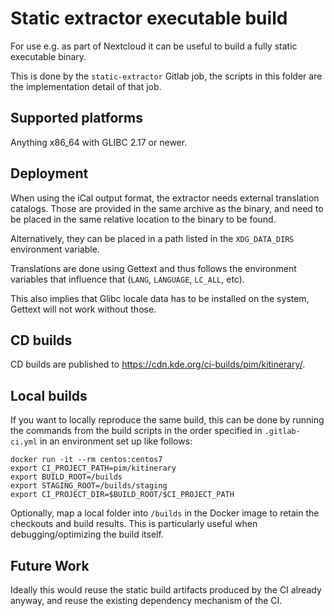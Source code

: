 # Static extractor executable build

For use e.g. as part of Nextcloud it can be useful to build a fully static executable binary.

This is done by the `static-extractor` Gitlab job, the scripts in this folder are the implementation detail of that job.

## Supported platforms

Anything x86_64 with GLIBC 2.17 or newer.

## Deployment

When using the iCal output format, the extractor needs external translation catalogs. Those are provided
in the same archive as the binary, and need to be placed in the same relative location to the binary to be found.

Alternatively, they can be placed in a path listed in the `XDG_DATA_DIRS` environment variable.

Translations are done using Gettext and thus follows the
environment variables that influence that (`LANG`, `LANGUAGE`, `LC_ALL`, etc).

This also implies that Glibc locale data has to be installed on the system, Gettext will not work without those.

## CD builds

CD builds are published to https://cdn.kde.org/ci-builds/pim/kitinerary/.

## Local builds

If you want to locally reproduce the same build, this can be done by running the commands from the build scripts in the
order specified in `.gitlab-ci.yml` in an environment set up like follows:

```
docker run -it --rm centos:centos7
export CI_PROJECT_PATH=pim/kitinerary
export BUILD_ROOT=/builds
export STAGING_ROOT=/builds/staging
export CI_PROJECT_DIR=$BUILD_ROOT/$CI_PROJECT_PATH
```

Optionally, map a local folder into `/builds` in the Docker image to retain the checkouts and build results. This
is particularly useful when debugging/optimizing the build itself.

## Future Work

Ideally this would reuse the static build artifacts produced by the CI already anyway, and reuse the
existing dependency mechanism of the CI.
